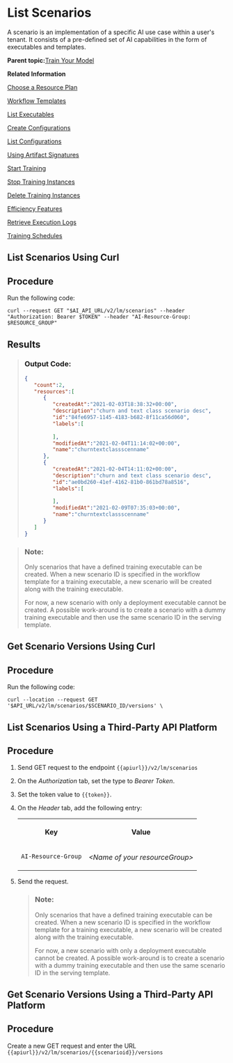 <!-- loiodeedde5c7def40eab20d0e04edfee4b5 -->

# List Scenarios

A scenario is an implementation of a specific AI use case within a user's tenant. It consists of a pre-defined set of AI capabilities in the form of executables and templates.

**Parent topic:**[Train Your Model](train-your-model-a9ceb06.md "You execute a training workflow to train your AI learning model.")

**Related Information**  


[Choose a Resource Plan](choose-a-resource-plan-57f4f19.md "You can configure SAP AI Core to use different infrastructure resources for different tasks, based on demand. SAP AI Core provides several preconfigured infrastructure bundles called “resource plans” for this purpose.")

[Workflow Templates](workflow-templates-83523ab.md "Here, you'll find a basic workflow example template. Feel free to adjust it to suit your workflow needs.")

[List Executables](list-executables-80895a4.md "An executable is a reusable template that defines a workflow or pipeline for tasks such as training a machine learning model or creating a deployment. It contains placeholders for input artifacts (datasets or models) and parameters (custom key-pair values) that enable the template to be reused in different scenarios.")

[Create Configurations](create-configurations-884ae34.md "A configuration is a collection of parameters, artifact references (such as datasets or models), and environment settings that are used to instantiate and run an execution or deployment of an executable or template.")

[List Configurations](list-configurations-8074b2a.md "")

[Using Artifact Signatures](using-artifact-signatures-2f02a1d.md "Artifact signatures in the form of a hash can be added to output artifacts from executions.")

[Start Training](start-training-54b44e4.md "")

[Stop Training Instances](stop-training-instances-3d85344.md "")

[Delete Training Instances](delete-training-instances-612ce17.md "")

[Efficiency Features](efficiency-features-4cb76f7.md "Discover features of the SAP AI Core runtime that improve efficiency and help manage resource consumption.")

[Retrieve Execution Logs](retrieve-execution-logs-fbc55d3.md "Deployment and execution logs contain information about API processing and metrics.")

[Training Schedules](training-schedules-2b702f8.md "")

<a name="task_i3h_n13_tcc"/>

<!-- task\_i3h\_n13\_tcc -->

## List Scenarios Using Curl



<a name="task_i3h_n13_tcc__steps_c1w_2z3_tcc"/>

## Procedure

Run the following code:

```
curl --request GET "$AI_API_URL/v2/lm/scenarios" --header "Authorization: Bearer $TOKEN" --header "AI-Resource-Group: $RESOURCE_GROUP"
```



<a name="task_i3h_n13_tcc__result_scr_tjj_wxb"/>

## Results

> ### Output Code:  
> ```json
> {
>    "count":2,
>    "resources":[
>       {
>          "createdAt":"2021-02-03T18:38:32+00:00",
>          "description":"churn and text class scenario desc",
>          "id":"84fe6957-1145-4183-b682-8f11ca56d060",
>          "labels":[
>             
>          ],
>          "modifiedAt":"2021-02-04T11:14:02+00:00",
>          "name":"churntextclassscenname"
>       },
>       {
>          "createdAt":"2021-02-04T14:11:02+00:00",
>          "description":"churn and text class scenario desc",
>          "id":"ae0bd260-41ef-4162-81b0-861bd78a8516",
>          "labels":[
>             
>          ],
>          "modifiedAt":"2021-02-09T07:35:03+00:00",
>          "name":"churntextclassscenname"
>       }
>    ]
> } 
> ```

> ### Note:  
> Only scenarios that have a defined training executable can be created. When a new scenario ID is specified in the workflow template for a training executable, a new scenario will be created along with the training executable.
> 
> For now, a new scenario with only a deployment executable cannot be created. A possible work-around is to create a scenario with a dummy training executable and then use the same scenario ID in the serving template.

<a name="task_iq1_d1j_tcc"/>

<!-- task\_iq1\_d1j\_tcc -->

## Get Scenario Versions Using Curl



<a name="task_iq1_d1j_tcc__steps_jq1_d1j_tcc"/>

## Procedure

Run the following code:

```
curl --location --request GET '$API_URL/v2/lm/scenarios/$SCENARIO_ID/versions' \
```

<a name="task_cxf_n13_tcc"/>

<!-- task\_cxf\_n13\_tcc -->

## List Scenarios Using a Third-Party API Platform



<a name="task_cxf_n13_tcc__steps_dmf_4z3_tcc"/>

## Procedure

1.  Send GET request to the endpoint `{{apiurl}}/v2/lm/scenarios`

2.  On the *Authorization* tab, set the type to *Bearer Token*.

3.  Set the token value to `{{token}}`.

4.  On the *Header* tab, add the following entry:


    <table>
    <tr>
    <th valign="top">

    Key
    
    </th>
    <th valign="top">

    Value
    
    </th>
    </tr>
    <tr>
    <td valign="top">
    
    `AI-Resource-Group` 
    
    </td>
    <td valign="top">
    
    *<Name of your resourceGroup\>* 
    
    </td>
    </tr>
    </table>
    
5.  Send the request.

    > ### Note:  
    > Only scenarios that have a defined training executable can be created. When a new scenario ID is specified in the workflow template for a training executable, a new scenario will be created along with the training executable.
    > 
    > For now, a new scenario with only a deployment executable cannot be created. A possible work-around is to create a scenario with a dummy training executable and then use the same scenario ID in the serving template.


<a name="task_b3y_rz3_tcc"/>

<!-- task\_b3y\_rz3\_tcc -->

## Get Scenario Versions Using a Third-Party API Platform



<a name="task_b3y_rz3_tcc__steps_c3y_rz3_tcc"/>

## Procedure

Create a new GET request and enter the URL `{{apiurl}}/v2/lm/scenarios/{{scenarioid}}/versions`

